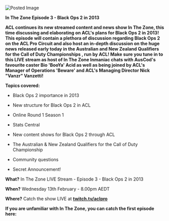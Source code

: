 ![Posted Image](https://trello-attachments.s3.amazonaws.com/50b6b8dee3012f864d002958/50fd0ceb0ead457f41005995/bde71a7b994fe528ecaead1a3455c59b/In_The_Zone_643_x_250_Logo_Only.png)





**In The Zone Episode 3 - Black Ops 2 in 2013**






**ACL continues its new streamed content and news show In The Zone, this time discussing and elaborating on 
**ACL's plans for Black Ops 2 in 2013!**
 This episode will contain a plethora of discussion regarding Black Ops 2 on the ACL Pro Circuit and also host an in-depth discussion on the huge news released early today in the 
**Australian and New Zealand Qualifiers for the Call of Duty Championships**
, run by ACL! Make sure you tune in to this LIVE stream as host of In The Zone Inmaniac chats with AusCod's favourite caster Bio 'BooYa' Acid as well as being joined by ACL's Manager of Operations 'Beware' and ACL's Managing Director Nick "Vanzr" Vanzetti!**





**Topics covered:**





- Black Ops 2 importance in 2013 


- New structure for Black Ops 2 in ACL


- Online Round 1 Season 1


- Stats Central


- New content shows for Black Ops 2 through ACL


- The Australian & New Zealand Qualifiers for the Call of Duty Championship


- Community questions


- Secret Announcement!






**What?**
 In The Zone LIVE Stream - Episode 3 - Black Ops 2 in 2013



**When?**
 Wednesday 13th February - 8.00pm AEDT



**Where?**
 Catch the show LIVE at 
[**twitch.tv/aclpro**](http://www.twitch.tv/aclpro)











**If you are unfamiliar with In The Zone, you can catch the first episode here:**
